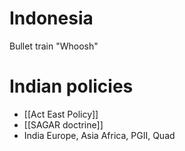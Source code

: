 # Indonesia
Bullet train "Whoosh"
# Indian policies
- [[Act East Policy]]
- [[SAGAR doctrine]]
- India Europe, Asia Africa, PGII, Quad